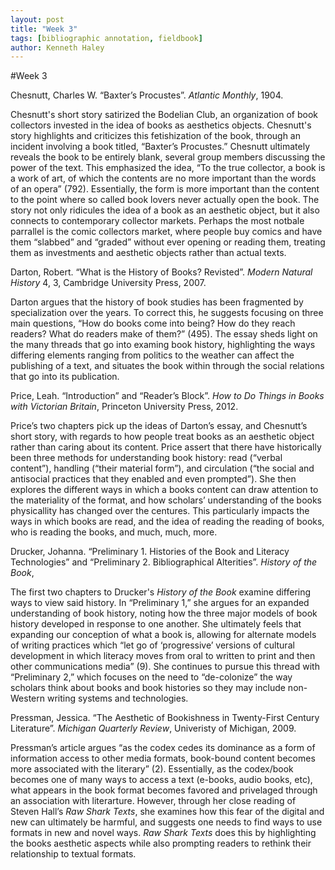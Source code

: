 ```yaml
---  
layout: post  
title: "Week 3"  
tags: [bibliographic annotation, fieldbook]  
author: Kenneth Haley 
---
```

#Week 3

Chesnutt, Charles W. “Baxter’s Procustes”. _Atlantic Monthly_, 1904.

Chesnutt's short story satirized the Bodelian Club, an organization of book collectors invested in the idea of books as aesthetics objects. Chesnutt's story highlights and criticizes this fetishization of the book, through an incident involving a book titled, “Baxter’s Procustes.” Chesnutt ultimately reveals the book to be entirely blank, several group members discussing the power of the text. This emphasized the idea, “To the true collector, a book is a work of art, of which the contents are no more important than the words of an opera” (792). Essentially, the form is more important than the content to the point where so called book lovers never actually open the book. The story not only ridicules the idea of a book as an aesthetic object, but it also connects to contemporary collector markets. Perhaps the most notbale parrallel is the comic collectors market, where people buy comics and have them “slabbed” and “graded” without ever opening or reading them, treating them as investments and aesthetic objects rather than actual texts.


Darton, Robert. “What is the History of Books? Revisted”. _Modern Natural History_ 4, 3, Cambridge University Press, 2007. 

Darton argues that the history of book studies has been fragmented by specialization over the years. To correct this, he suggests focusing on three main questions, “How do books come into being? How do they reach readers? What do readers make of them?” (495). The essay sheds light on the many threads that go into examing book history, highlighting the ways differing elements ranging from politics to the weather can affect the publishing of a text, and situates the book within through the social relations that go into its publication.


Price, Leah. ‬“Introduction” and “Reader’s Block”. _How to Do Things in Books with Victorian Britain_, Princeton University Press, 2012.

Price’s two chapters pick up the ideas of Darton’s essay, and Chesnutt’s short story, with regards to how people treat books as an aesthetic object rather than caring about its content. Price assert that there have historically been three methods for understanding book history: read (“verbal content”), handling (“their material form”), and circulation (“the social and antisocial practices that they enabled and even prompted”). She then explores the different ways in which a books content can draw attention to the materiality of the format, and how scholars’ understanding of the books physicallity has changed over the centures. This particularly impacts the ways in which books are read, and the idea of reading the reading of books, who is reading the books, and much, much, more.  


Drucker, Johanna. “Preliminary 1. Histories of the Book and Literacy Technologies” and “Preliminary 2. Bibliographical Alterities”. _History of the Book_, 

The first two chapters to Drucker's _History of the Book_ examine differing ways to view said history. In “Preliminary 1,” she argues for an expanded understanding of book history, noting how the three major models of book history developed in response to one another. She ultimately feels that expanding our conception of what a book is, allowing for alternate models of writing practices which “let go of ‘progressive’ versions of cultural development in which literacy moves from oral to written to print and then other communications media” (9). She continues to pursue this thread with “Preliminary 2,” which focuses on the need to “de-colonize” the way scholars think about books and book histories so they may include non-Western writing systems and technologies. 


Pressman, Jessica. “The Aesthetic of Bookishness in Twenty-First Century Literature”. _Michigan Quarterly Review_, Univeristy of Michigan, 2009.

Pressman’s article argues “as the codex cedes its dominance as a form of information access to other media formats, book-bound content becomes more associated with the literary” (2). Essentially, as the codex/book becomes one of many ways to access a text (e-books, audio books, etc), what appears in the book format becomes favored and privelaged through an association with literarture. However, through her close reading of Steven Hall’s _Raw Shark Texts_, she examines how this fear of the digital and new can ultimately be harmful, and suggests one needs to find ways to use formats in new and novel ways. _Raw Shark Texts_ does this by highlighting the books aesthetic aspects while also prompting readers to rethink their relationship to textual formats.